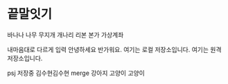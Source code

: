 # 끝말잇기

바나나
나무
무지개
개나리
리본
본가
가상계좌

내마음대로 다르게 입력
안녕하세요 반가워요.
여기는 로컬 저장소입니다.
여기는 원격 저장소입니다.



psj 저장중
김수현김수현
merge
강아지 고양이 고양이
